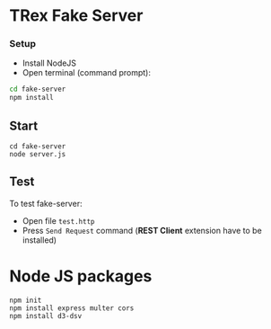 # TRex Fake Server

### Setup

* Install NodeJS
* Open terminal (command prompt):
```sh
cd fake-server
npm install
```

## Start

```
cd fake-server
node server.js
```

## Test

To test fake-server:

- Open file `test.http`
- Press `Send Request` command (**REST Client** extension have to be installed)

# Node JS packages

```
npm init
npm install express multer cors
npm install d3-dsv
```